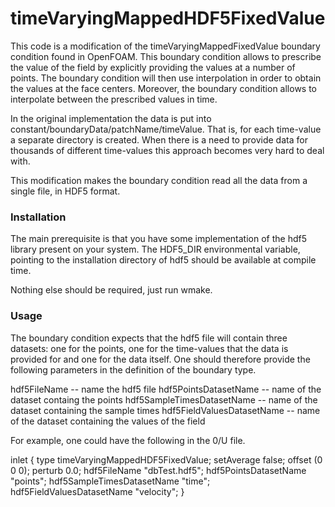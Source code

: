 # timeVaryingMappedHDF5FixedValue #

This code is a modification of the timeVaryingMappedFixedValue boundary condition found in OpenFOAM.
This boundary condition allows to prescribe the value of the field by explicitly providing the values at a number of points.
The boundary condition will then use interpolation in order to obtain the values at the face centers.
Moreover, the boundary condition allows to interpolate between the prescribed values in time.

In the original implementation the data is put into constant/boundaryData/patchName/timeValue.
That is, for each time-value a separate directory is created.
When there is a need to provide data for thousands of different time-values this approach becomes very hard to deal with.

This modification makes the boundary condition read all the data from a single file, in HDF5 format.

### Installation ###

The main prerequisite is that you have some implementation of the hdf5 library present on your system.
The HDF5_DIR environmental variable, pointing to the installation directory of hdf5 should be available at compile time.

Nothing else should be required, just run wmake.

### Usage ###
The boundary condition expects that the hdf5 file will contain three datasets: one for the points, one for the time-values that the data is provided for and one for the data itself.
One should therefore provide the following parameters in the definition of the boundary type.

hdf5FileName -- name the hdf5 file
hdf5PointsDatasetName -- name of the dataset containg the points
hdf5SampleTimesDatasetName -- name of the dataset containing the sample times
hdf5FieldValuesDatasetName -- name of the dataset containing the values of the field 

For example, one could have the following in the 0/U file.

inlet
{
    type            timeVaryingMappedHDF5FixedValue;
    setAverage      false;
    offset          (0 0 0);
    perturb         0.0;
    hdf5FileName    "dbTest.hdf5";
    hdf5PointsDatasetName    "points";
    hdf5SampleTimesDatasetName    "time";
    hdf5FieldValuesDatasetName    "velocity";
}
